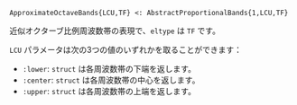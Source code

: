 ```
ApproximateOctaveBands{LCU,TF} <: AbstractProportionalBands{1,LCU,TF}
```

近似オクターブ比例周波数帯の表現で、`eltype` は `TF` です。

`LCU` パラメータは次の3つの値のいずれかを取ることができます：

  * `:lower`: `struct` は各周波数帯の下端を返します。
  * `:center`: `struct` は各周波数帯の中心を返します。
  * `:upper`: `struct` は各周波数帯の上端を返します。
